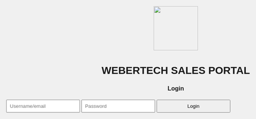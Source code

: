
<html lang="en">
<head>
  <meta charset="UTF-8" />
  <meta name="viewport" content="width=device-width, initial-scale=1.0"/>
  <title>WEBERTECH SALES PORTAL</title>
  <!-- Chart.js for dashboard -->
  <script src="https://cdn.jsdelivr.net/npm/chart.js"></script>
  <!-- SheetJS for Excel export -->
  <script src="https://cdn.sheetjs.com/xlsx-0.20.0/package/dist/xlsx.full.min.js"></script>
  <style>
    body { font-family: Arial; background: #f0f0f0; padding: 20px; max-width:1200px; margin:auto; }
    input, select, button { padding: 8px; margin: 5px 0; width: 200px; }
    button { cursor: pointer; }
    .flex { display: flex; gap:20px; flex-wrap:wrap; }
    table { width: 100%; border-collapse: collapse; margin-top: 10px; }
    th, td { border: 1px solid #ccc; padding: 6px; text-align: left; }
    h1, h2, h3 { text-align: center; }
    .admin { background: #eef; padding: 10px; margin-top: 20px; }
    #filterSection input { width:auto; }
    canvas { max-width:100%; margin-top:20px; }
  </style>
</head>
<body>

  <div style="text-align:center;margin-bottom:20px;">
    <img src="https://i.ibb.co/SXbQMjqc/IMG-20250614-WA0016.jpg" width="120" />
    <h1>WEBERTECH SALES PORTAL</h1>
  </div>

  <div id="loginPage">
    <h3>Login</h3>
    <input id="username" placeholder="Username/email" />
    <input id="password" placeholder="Password" type="password" />
    <button onclick="login()">Login</button>
  </div>

  <div id="dashboard" style="display:none;">
    <h2>Welcome, <span id="empName"></span></h2>

    <div id="adminPanel" class="admin" style="display:none;">
      <h3>Admin Panel – Manage Stock</h3>
      <div class="flex">
        <input id="stockItem" placeholder="Stock Item" />
        <input id="stockQty" type="number" placeholder="Quantity" />
        <select id="stockCategory">
          <option>Cyber Services</option><option>Stationery</option><option>Electronics</option>
          <option>Gas Refill</option><option>Full Gas Cylinder</option><option>Gas Accessories</option>
        </select>
        <button onclick="addStock()">Add Stock</button>
      </div>
      <table id="stockTable"><thead><tr><th>Category</th><th>Item</th><th>Qty</th><th>Actions</th></tr></thead><tbody></tbody></table>
    </div>

    <h3>Record Sale</h3>
    <div class="flex">
      <select id="category"><option>Cyber Services</option><option>Stationery</option>
        <option>Electronics</option><option>Gas Refill</option><option>Full Gas Cylinder</option><option>Gas Accessories</option>
      </select>
      <input id="item" placeholder="Item/Service" />
      <input id="quantity" type="number" placeholder="Quantity" />
      <input id="salesAmount" type="number" placeholder="Unit Price (KES)" />
      <button onclick="recordSale()">Add Sale</button>
    </div>

    <div id="totals" class="flex">
      <h4>Total Sales: KES <span id="totalSales">0</span></h4>
      <h4>Daily Wage: KES <span id="dailyWage">0</span></h4>
    </div>

    <div id="filterSection" class="flex">
      <label>From: <input type="date" id="fromDate" onchange="renderSales()"/></label>
      <label>To: <input type="date" id="toDate" onchange="renderSales()"/></label>
      <input id="search" placeholder="Search sales..." onkeyup="renderSales()" />
      <button onclick="printSales()">Print</button>
      <button onclick="exportToExcel()">Export to Excel</button>
    </div>

    <table id="salesTable"><thead><tr>
      <th>Date</th><th>Employee</th><th>Category</th><th>Item</th><th>Qty</th>
      <th>Price</th><th>Total</th><th>Actions</th>
    </tr></thead><tbody></tbody></table>

    <canvas id="dailySalesChart"></canvas>
  </div>

  <script>
    const employees = {
      "fkioko@webergroup":{name:"Fidelis Kioko", password:"fidelis@weber", isAdmin:true},
      "fmwangi@webergroup":{name:"Florence Mwangi", password:"florence@weber"},
      "mkyalo@webergroup":{name:"Martin Kyalo", password:"martin@weber"},
      "powen@webergroup":{name:"Philip Owen", password:"philip@weber"},
      "dkipngeno@webergroup":{name:"Duncan Kipngeno", password:"duncan@weber"}
    };
    let currentUser=null, salesData=[], stockData=[], salesChart;

    // Load stored data
    window.onload = () => {
      salesData = JSON.parse(localStorage.getItem("salesData")||"[]");
      stockData = JSON.parse(localStorage.getItem("stockData")||"[]");
    };

    function login(){
      const u = document.getElementById("username").value.toLowerCase().trim();
      const p = document.getElementById("password").value;
      if(employees[u] && employees[u].password===p){
        currentUser={...employees[u],username:u};
        loginPage.style.display="none"; dashboard.style.display="block";
        empName.textContent=currentUser.name;
        if(currentUser.isAdmin) adminPanel.style.display="block";
        renderStock(); renderSales();
      } else alert("Invalid credentials");
    }

    function recordSale(){
      const i=item.value, q=parseInt(quantity.value), p=parseFloat(salesAmount.value), cat=category.value;
      if(!i||!q||!p) return alert("Fill all fields");
      salesData.push({date:new Date().toLocaleString(),employee:currentUser.name,username:currentUser.username,category:cat,item:i,qty:q,price:p,total:q*p});
      localStorage.setItem("salesData", JSON.stringify(salesData));
      renderSales();
      clearSaleInputs();
    }
    function clearSaleInputs(){
      [item,quantity,salesAmount].forEach(el=>el.value="");
    }

    function renderSales(){
      const tbody=salesTable.querySelector("tbody");
      tbody.innerHTML="";
      const from=fromDate.value?new Date(fromDate.value):null;
      const to=toDate.value?new Date(toDate.value):null;
      let total=0;

      salesData.filter(s=>{
        if(!currentUser.isAdmin && s.username!==currentUser.username) return false;
        const dn=new Date(s.date);
        if(from && dn<from) return false;
        if(to && dn>to) return false;
        const term=search.value.toLowerCase();
        return term==="" || Object.values(s).some(v=>String(v).toLowerCase().includes(term));
      }).forEach((s,i)=>{
        total += s.total;
        const r=tbody.insertRow();
        ["date","employee","category","item","qty","price","total"].forEach(f=> {
          const c=r.insertCell(); c.textContent=s[f];
        });
        const act=r.insertCell();
        act.innerHTML=`<button onclick="editSale(${i})">Edit</button><button onclick="deleteSale(${i})">Delete</button>`;
      });
      totalSales.textContent=total.toFixed(2);
      calculateWage();
      renderChart();
    }

    function editSale(i){
      const s=salesData[i];
      if(!currentUser.isAdmin && s.username!==currentUser.username) return alert("Access denied");
      const nq=+prompt("Qty:",s.qty), np=+prompt("Price:",s.price);
      if(!nq||!np) return;
      s.qty=nq; s.price=np; s.total=nq*np;
      localStorage.setItem("salesData", JSON.stringify(salesData));
      renderSales();
    }
    function deleteSale(i){
      const s=salesData[i];
      if(!currentUser.isAdmin && s.username!==currentUser.username) return alert("Access denied");
      if(confirm("Delete this sale?")) {
        salesData.splice(i,1);
        localStorage.setItem("salesData", JSON.stringify(salesData));
        renderSales();
      }
    }

    function calculateWage(){
      const tsp = salesData.filter(s=>s.username===currentUser.username).reduce((a,b)=>a+b.total,0);
      let w=0;
      if(tsp>=1300) w=300; else if(tsp>=800) w=250;
      else if(tsp>=650) w=150; else if(tsp>=350) w=100;
      dailyWage.textContent=w;
    }

    function addStock(){
      const i=stockItem.value, q=parseInt(stockQty.value), c=stockCategory.value;
      if(!i||!q) return alert("Enter all stock fields");
      stockData.push({category:c,item:i,quantity:q});
      localStorage.setItem("stockData", JSON.stringify(stockData));
      renderStock(); stockItem.value=""; stockQty.value="";
    }
    function renderStock(){
      if(!currentUser.isAdmin) return;
      const tbody=stockTable.querySelector("tbody");
      tbody.innerHTML="";
      stockData.forEach((s,i)=>{
        const r=tbody.insertRow();
        [s.category,s.item,s.quantity].forEach(v=>r.insertCell().textContent=v);
        const act=r.insertCell();
        act.innerHTML=`<button onclick="editStock(${i})">Edit</button><button onclick="deleteStock(${i})">Delete</button>`;
      });
    }
    function editStock(i){
      const s=stockData[i], nq=+prompt("New quantity",s.quantity);
      if(!nq) return;
      s.quantity=nq;
      localStorage.setItem("stockData", JSON.stringify(stockData));
      renderStock();
    }
    function deleteStock(i){
      if(confirm("Delete this stock item?")){
        stockData.splice(i,1);
        localStorage.setItem("stockData", JSON.stringify(stockData));
        renderStock();
      }
    }

    function renderChart(){
      const daily = {};
      salesData.filter(s=>currentUser.isAdmin ? true : s.username===currentUser.username)
        .forEach(s=>{
        const d = s.date.split(',')[0];
        daily[d]=(daily[d]||0)+s.total;
      });
      const labels = Object.keys(daily), data = Object.values(daily);
      const ctx = document.getElementById('dailySalesChart').getContext('2d');
      if(salesChart) salesChart.destroy();
      salesChart = new Chart(ctx,{type:'bar', data:{labels,datasets:[{label:'Daily Sales (KES)',data,backgroundColor:'rgba(75,192,192,0.7)'}]},options:{scales:{y:{beginAtZero:true}}}});
    }

    function printSales(){ window.print(); }

    function exportToExcel(){
      const filtered = salesData.filter(s=>currentUser.isAdmin ? true : s.username===currentUser.username);
      const data = filtered.map(({date,employee,category,item,qty,price,total})=>({date,employee,category,item,qty,price,total}));
      const ws = XLSX.utils.json_to_sheet(data);
      const wb = XLSX.utils.book_new(); XLSX.utils.book_append_sheet(wb, ws, "Sales");
      XLSX.writeFile(wb, "webertech_sales.xlsx");
    }
  </script>
</body>
</html>
